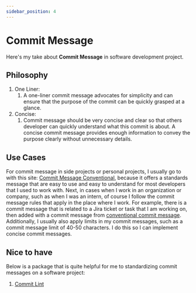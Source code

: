 ```yaml
---
sidebar_position: 4
---
```


# Commit Message

Here's my take about **Commit Message** in software development project.

## Philosophy

1. One Liner:
   1. A one-liner commit message advocates for simplicity and can ensure that the purpose of the commit can be quickly grasped at a glance.
2. Concise:
   1. Commit message should be very concise and clear so that others developer can quickly understand what this commit is about. A concise commit message provides enough information to convey the purpose clearly without unnecessary details.

## Use Cases

For commit message in side projects or personal projects, 
I usually go to with this site: [Commit Message Conventional](https://www.conventionalcommits.org/en/v1.0.0/), because it offers a standards message that are easy to use and easy to understand for most developers that I used to work with. Next, in cases when I work in an organization or company, such as when I was an intern, of course I follow the commit message rules that apply in the place where I work. For example, there is a commit message that is related to a Jira ticket or task that I am working on, then added with a commit message from [conventional commit message](https://www.conventionalcommits.org/en/v1.0.0/). Additionally, I usually also apply limits in my commit messages, such as a commit message limit of 40-50 characters. I do this so I can implement concise commit messages.

## Nice to have

Below is a package that is quite helpful for me to standardizing commit messages on a software project:
1. [Commit Lint](https://commitlint.js.org/)